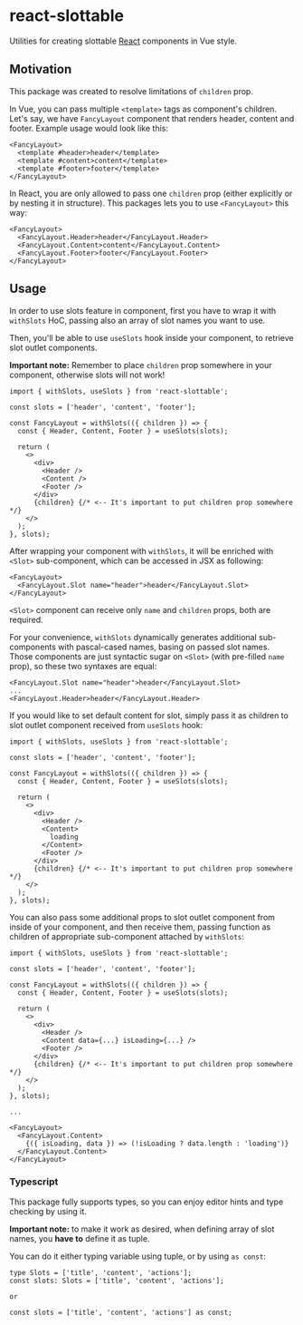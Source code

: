# react-slottable

Utilities for creating slottable [React](https://reactjs.org/) components in Vue style.

## Motivation

This package was created to resolve limitations of `children` prop.

In Vue, you can pass multiple `<template>` tags as component's children. Let's say, we have `FancyLayout` component that renders header, content and footer. Example usage would look like this:
```tsx
<FancyLayout>
  <template #header>header</template>
  <template #content>content</template>
  <template #footer>footer</template>
</FancyLayout>
```

In React, you are only allowed to pass one `children` prop (either explicitly or by nesting it in structure). This packages lets you to use `<FancyLayout>` this way:
```tsx
<FancyLayout>
  <FancyLayout.Header>header</FancyLayout.Header>
  <FancyLayout.Content>content</FancyLayout.Content>
  <FancyLayout.Footer>footer</FancyLayout.Footer>
</FancyLayout>
```

## Usage

In order to use slots feature in component, first you have to wrap it with `withSlots` HoC, passing also an array of slot names you want to use.

Then, you'll be able to use `useSlots` hook inside your component, to retrieve slot outlet components.

**Important note:** Remember to place `children` prop somewhere in your component, otherwise slots will not work!

```tsx
import { withSlots, useSlots } from 'react-slottable';

const slots = ['header', 'content', 'footer'];

const FancyLayout = withSlots(({ children }) => {
  const { Header, Content, Footer } = useSlots(slots);

  return (
    <>
      <div>
        <Header />
        <Content />
        <Footer />
      </div>
      {children} {/* <-- It's important to put children prop somewhere */}
    </>
  );
}, slots);
```

After wrapping your component with `withSlots`, it will be enriched with `<Slot>` sub-component, which can be accessed in JSX as following:

```tsx
<FancyLayout>
  <FancyLayout.Slot name="header">header</FancyLayout.Slot>
</FancyLayout>
```

`<Slot>` component can receive only `name` and `children` props, both are required.

For your convenience, `withSlots` dynamically generates additional sub-components with pascal-cased names, basing on passed slot names. Those components are just syntactic sugar on `<Slot>` (with pre-filled `name` prop), so these two syntaxes are equal:

```tsx
<FancyLayout.Slot name="header">header</FancyLayout.Slot>
...
<FancyLayout.Header>header</FancyLayout.Header>
```

If you would like to set default content for slot, simply pass it as children to slot outlet component received from `useSlots` hook:
```tsx
import { withSlots, useSlots } from 'react-slottable';

const slots = ['header', 'content', 'footer'];

const FancyLayout = withSlots(({ children }) => {
  const { Header, Content, Footer } = useSlots(slots);

  return (
    <>
      <div>
        <Header />
        <Content>
          loading
        </Content>
        <Footer />
      </div>
      {children} {/* <-- It's important to put children prop somewhere */}
    </>
  );
}, slots);
```

You can also pass some additional props to slot outlet component from inside of your component, and then receive them, passing function as children of appropriate sub-component attached by `withSlots`:
```tsx
import { withSlots, useSlots } from 'react-slottable';

const slots = ['header', 'content', 'footer'];

const FancyLayout = withSlots(({ children }) => {
  const { Header, Content, Footer } = useSlots(slots);

  return (
    <>
      <div>
        <Header />
        <Content data={...} isLoading={...} />
        <Footer />
      </div>
      {children} {/* <-- It's important to put children prop somewhere */}
    </>
  );
}, slots);

...

<FancyLayout>
  <FancyLayout.Content>
    {({ isLoading, data }) => (!isLoading ? data.length : 'loading')}
  </FancyLayout.Content>
</FancyLayout>
```

### Typescript

This package fully supports types, so you can enjoy editor hints and type checking by using it.

**Important note:** to make it work as desired, when defining array of slot names, you **have to** define it as tuple.

You can do it either typing variable using tuple, or by using `as const`:
```tsx
type Slots = ['title', 'content', 'actions'];
const slots: Slots = ['title', 'content', 'actions'];

or

const slots = ['title', 'content', 'actions'] as const;
```
